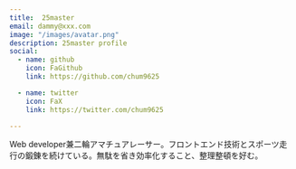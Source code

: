 ```yaml
---
title:  25master
email: dammy@xxx.com
image: "/images/avatar.png"
description: 25master profile
social:
  - name: github
    icon: FaGithub
    link: https://github.com/chum9625

  - name: twitter
    icon: FaX
    link: https://twitter.com/chum9625

---
```


 Web developer兼二輪アマチュアレーサー。フロントエンド技術とスポーツ走行の鍛錬を続けている。無駄を省き効率化すること、整理整頓を好む。
